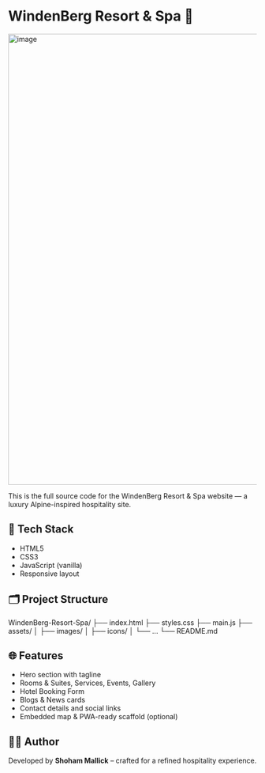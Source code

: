 # WindenBerg Resort & Spa 🌄
<img width="1888" height="912" alt="image" src="https://github.com/user-attachments/assets/39fa22d1-8a77-4a8a-92c7-b3d56d55f990" />

This is the full source code for the WindenBerg Resort & Spa website — a luxury Alpine-inspired hospitality site.

## 🚀 Tech Stack

- HTML5
- CSS3
- JavaScript (vanilla)
- Responsive layout

## 🗂️ Project Structure
WindenBerg-Resort-Spa/
├── index.html
├── styles.css
├── main.js
├── assets/
│ ├── images/
│ ├── icons/
│ └── ...
└── README.md


## 🌐 Features

- Hero section with tagline
- Rooms & Suites, Services, Events, Gallery
- Hotel Booking Form
- Blogs & News cards
- Contact details and social links
- Embedded map & PWA-ready scaffold (optional)

## 👨‍💻 Author

Developed by **Shoham Mallick** – crafted for a refined hospitality experience.

